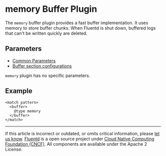 # memory Buffer Plugin

The `memory` buffer plugin provides a fast buffer implementation. It
uses memory to store buffer chunks. When Fluentd is shut down, buffered
logs that can't be written quickly are deleted.


## Parameters

-   [Common Parameters](/articles/plugin-common-parameters.md)
-   [Buffer section configurations](/articles/buffer-section.md)

`memory` plugin has no specific parameters.


## Example

``` {.CodeRay}
<match pattern>
  <buffer>
    @type memory
  </buffer>
</match>
```


------------------------------------------------------------------------

If this article is incorrect or outdated, or omits critical information,
please [let us know](https://github.com/fluent/fluentd-docs/issues?state=open).
[Fluentd](http://www.fluentd.org/) is a open source project under [Cloud Native Computing Foundation (CNCF)](https://cncf.io/). All components
are available under the Apache 2 License.
